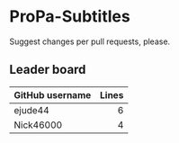 # ProPa-Subtitles

Suggest changes per pull requests, please.

## Leader board

| GitHub username | Lines |
| :-- | --: |
| ejude44 | 6 |
| Nick46000 | 4 |
